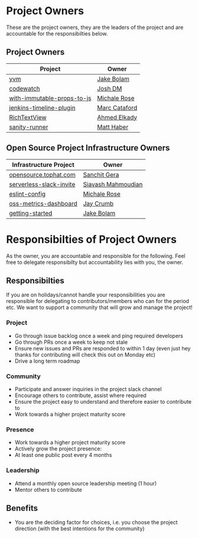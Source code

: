 # Project Owners
These are the project owners, they are the leaders of the project and are accountable for the responsibilties below.

## Project Owners
| Project | Owner |
| ------------- | ------------- |
| [yvm](https://github.com/tophat/yvm) | [Jake Bolam](https://github.com/jakebolam) |
| [codewatch](https://github.com/tophat/codewatch) | [Josh DM](https://github.com/lime-green) |
| [with-immutable-props-to-js](https://github.com/tophat/with-immutable-props-to-js) | [Michale Rose](https://github.com/msrose) |
| [jenkins-timeline-plugin](https://github.com/tophat/jenkins-timeline-plugin) | [Marc Cataford](https://github.com/mcataford) |
| [RichTextView](https://github.com/tophat/RichTextView) | [Ahmed Elkady](https://github.com/aelkady) |
| [sanity-runner](https://github.com/tophat/sanity-runner) | [Matt Haber](https://github.com/mhaber-tophat) |

## Open Source Project Infrastructure Owners
| Infrastructure Project | Owner |
| ------------- | ------------- |
| [opensource.tophat.com](https://github.com/tophat/opensource.tophat.com) | [Sanchit Gera](https://github.com/sanchitgera) |
| [serverless-slack-invite](https://github.com/tophat/serverless-slack-invite) | [Siavash Mahmoudian](https://github.com/syavash) |
| [eslint-config](https://github.com/tophat/eslint-config) | [Michale Rose](https://github.com/msrose) |
| [oss-metrics-dashboard](https://github.com/tophat/oss-metrics-dashboard) | [Jay Crumb](https://github.com/jcrumb) |
| [getting-started](https://github.com/tophat/getting-started) | [Jake Bolam](https://github.com/jakebolam) |

# Responsibilties of Project Owners
As the owner, you are accountable and responsible for the following. Feel free to delegate responsibilty but accountability lies with you, the owner.

## Responsibilties
If you are on holidays/cannot handle your responsibilities you are responsible for delegating to contributors/members who can for the period etc. We want to support a community that will grow and manage the project!

### Project 
- Go through issue backlog once a week and ping required developers
- Go through PRs once a week to keep not stale
- Ensure new issues and PRs are responded to within 1 day (even just hey thanks for contributing will check this out on Monday etc)
- Drive a long term roadmap

### Community
- Participate and answer inquiries in the project slack channel
- Encourage others to contribute, assist where required
- Ensure the project easy to understand and therefore easier to contribute to
- Work towards a higher project maturity score

### Presence
- Work towards a higher project maturity score
- Actively grow the project presence:
- At least one public post every 4 months

### Leadership
- Attend a monthly open source leadership meeting (1 hour)
- Mentor others to contribute


## Benefits
- You are the deciding factor for choices, i.e. you choose the project direction (with the best intentions for the community)
